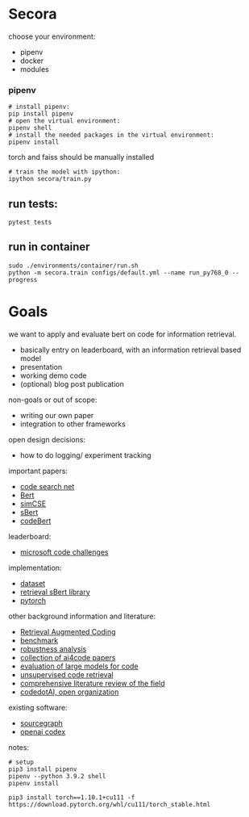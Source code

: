 # Secora

choose your environment:
- pipenv
- docker
- modules

### pipenv
```
# install pipenv:
pip install pipenv
# open the virtual environment:
pipenv shell
# install the needed packages in the virtual environment:
pipenv install
```

torch and faiss should be manually installed

```
# train the model with ipython:
ipython secora/train.py
```

## run tests:
```
pytest tests
```

## run in container
```
sudo ./environments/container/run.sh
python -m secora.train configs/default.yml --name run_py768_0 --progress
```

# Goals
we want to apply and evaluate bert on code for information retrieval.

- basically entry on leaderboard, with an information retrieval based model
- presentation
- working demo code
- (optional) blog post publication

non-goals or out of scope:

- writing our own paper 
- integration to other frameworks

open design decisions:
- how to do logging/ experiment tracking


important papers:  

- [code search net](https://arxiv.org/pdf/1909.09436.pdf)
- [Bert](https://arxiv.org/abs/1810.04805)
- [simCSE](https://arxiv.org/abs/2104.08821)
- [sBert](https://arxiv.org/abs/1908.10084)
- [codeBert](https://github.com/microsoft/CodeBERT)


leaderboard:

- [microsoft code challenges](https://microsoft.github.io/CodeXGLUE/)


implementation:

- [dataset](https://huggingface.co/datasets/code_x_glue_tc_text_to_code)
- [retrieval sBert library](https://www.sbert.net/index.html)
- [pytorch](https://pytorch.org/docs/stable/index.html)


other background information and literature:

- [Retrieval Augmented Coding](https://arxiv.org/pdf/2108.11601.pdf)
- [benchmark](https://github.com/openai/human-eval)
- [robustness analysis](https://arxiv.org/pdf/2002.03043.pdf)
- [collection of ai4code papers](https://github.com/bdqnghi/awesome-ai4code-papers)
- [evaluation of large models for code](https://arxiv.org/abs/2107.03374)
- [unsupervised code retrieval](https://arxiv.org/abs/2009.02731)
- [comprehensive literature review of the field](https://arxiv.org/abs/2009.06520)
- [codedotAI, open organization](https://github.com/CodedotAl)


existing software:

- [sourcegraph](https://sourcegraph.com/search)
- [openai codex](https://openai.com/blog/openai-codex/)


notes:
```
# setup
pip3 install pipenv
pipenv --python 3.9.2 shell
pipenv install

pip3 install torch==1.10.1+cu111 -f https://download.pytorch.org/whl/cu111/torch_stable.html
```
